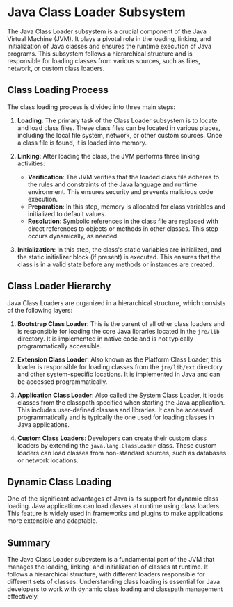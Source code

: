# Java Class Loader Subsystem

The Java Class Loader subsystem is a crucial component of the Java Virtual Machine (JVM). It plays a pivotal role in the loading, linking, and initialization of Java classes and ensures the runtime execution of Java programs. This subsystem follows a hierarchical structure and is responsible for loading classes from various sources, such as files, network, or custom class loaders.

## Class Loading Process

The class loading process is divided into three main steps:

1. **Loading**: The primary task of the Class Loader subsystem is to locate and load class files. These class files can be located in various places, including the local file system, network, or other custom sources. Once a class file is found, it is loaded into memory.

2. **Linking**: After loading the class, the JVM performs three linking activities:

   - **Verification**: The JVM verifies that the loaded class file adheres to the rules and constraints of the Java language and runtime environment. This ensures security and prevents malicious code execution.
   - **Preparation**: In this step, memory is allocated for class variables and initialized to default values.
   - **Resolution**: Symbolic references in the class file are replaced with direct references to objects or methods in other classes. This step occurs dynamically, as needed.

3. **Initialization**: In this step, the class's static variables are initialized, and the static initializer block (if present) is executed. This ensures that the class is in a valid state before any methods or instances are created.

## Class Loader Hierarchy

Java Class Loaders are organized in a hierarchical structure, which consists of the following layers:

1. **Bootstrap Class Loader**: This is the parent of all other class loaders and is responsible for loading the core Java libraries located in the `jre/lib` directory. It is implemented in native code and is not typically programmatically accessible.

2. **Extension Class Loader**: Also known as the Platform Class Loader, this loader is responsible for loading classes from the `jre/lib/ext` directory and other system-specific locations. It is implemented in Java and can be accessed programmatically.

3. **Application Class Loader**: Also called the System Class Loader, it loads classes from the classpath specified when starting the Java application. This includes user-defined classes and libraries. It can be accessed programmatically and is typically the one used for loading classes in Java applications.

4. **Custom Class Loaders**: Developers can create their custom class loaders by extending the `java.lang.ClassLoader` class. These custom loaders can load classes from non-standard sources, such as databases or network locations.

## Dynamic Class Loading

One of the significant advantages of Java is its support for dynamic class loading. Java applications can load classes at runtime using class loaders. This feature is widely used in frameworks and plugins to make applications more extensible and adaptable.

## Summary

The Java Class Loader subsystem is a fundamental part of the JVM that manages the loading, linking, and initialization of classes at runtime. It follows a hierarchical structure, with different loaders responsible for different sets of classes. Understanding class loading is essential for Java developers to work with dynamic class loading and classpath management effectively.
